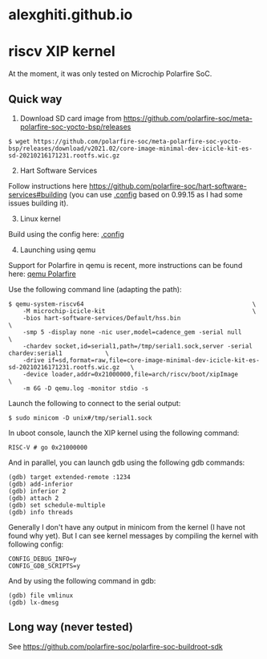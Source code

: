 # alexghiti.github.io

riscv XIP kernel
================

At the moment, it was only tested on Microchip Polarfire SoC.

Quick way
---------

1. Download SD card image from https://github.com/polarfire-soc/meta-polarfire-soc-yocto-bsp/releases

```
$ wget https://github.com/polarfire-soc/meta-polarfire-soc-yocto-bsp/releases/download/v2021.02/core-image-minimal-dev-icicle-kit-es-sd-20210216171231.rootfs.wic.gz
```

2. Hart Software Services

Follow instructions here https://github.com/polarfire-soc/hart-software-services#building (you can use [ .config](https://github.com/AlexGhiti/alexghiti.github.io/blob/main/xip/hss/.config) based on 0.99.15 as I had some issues building it).

3. Linux kernel

Build using the config here: [ .config ](https://github.com/AlexGhiti/alexghiti.github.io/blob/main/xip/kernel/.config)

4. Launching using qemu

Support for Polarfire in qemu is recent, more instructions can be found here: [qemu Polarfire](https://wiki.qemu.org/Documentation/Platforms/RISCV#Microchip_PolarFire_SoC_Icicle_Kit)

Use the following command line (adapting the path):

```
$ qemu-system-riscv64 												\
	-M microchip-icicle-kit											\
	-bios hart-software-services/Default/hss.bin								\
	-smp 5 -display none -nic user,model=cadence_gem -serial null						\
	-chardev socket,id=serial1,path=/tmp/serial1.sock,server -serial chardev:serial1			\
	-drive if=sd,format=raw,file=core-image-minimal-dev-icicle-kit-es-sd-20210216171231.rootfs.wic.gz	\
	-device loader,addr=0x21000000,file=arch/riscv/boot/xipImage						\
	-m 6G -D qemu.log -monitor stdio -s
```

Launch the following to connect to the serial output:

```
$ sudo minicom -D unix#/tmp/serial1.sock
```

In uboot console, launch the XIP kernel using the following command:

```
RISC-V # go 0x21000000
```

And in parallel, you can launch gdb using the following gdb commands:

```
(gdb) target extended-remote :1234
(gdb) add-inferior
(gdb) inferior 2
(gdb) attach 2
(gdb) set schedule-multiple
(gdb) info threads
```

Generally I don't have any output in minicom from the kernel (I have not found why yet). But I can see kernel messages by compiling the kernel with following config:

```
CONFIG_DEBUG_INFO=y
CONFIG_GDB_SCRIPTS=y
```

And by using the following command in gdb:

```
(gdb) file vmlinux
(gdb) lx-dmesg
```

Long way (never tested)
-----------------------

See https://github.com/polarfire-soc/polarfire-soc-buildroot-sdk
